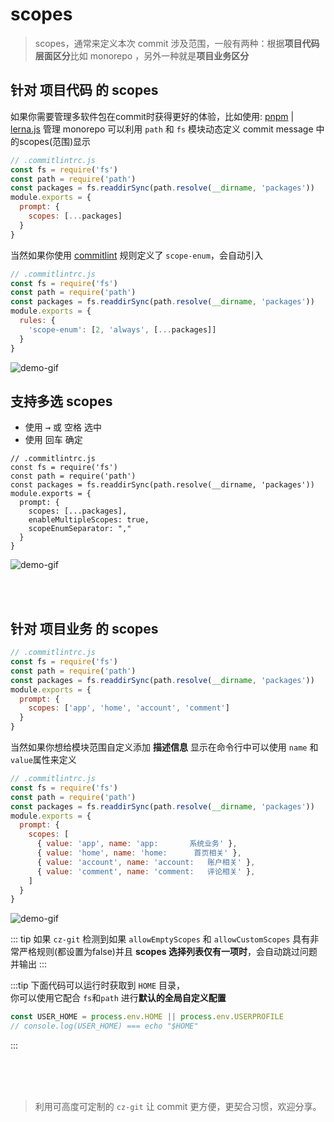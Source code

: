 # scopes

> scopes，通常来定义本次 commit 涉及范围，一般有两种：根据**项目代码层面区分**比如 monorepo ，另外一种就是**项目业务区分**

## 针对 项目代码 的 scopes

如果你需要管理多软件包在commit时获得更好的体验，比如使用: [pnpm](https://pnpm.io/) | [lerna.js](https://lerna.js.org/) 管理 monorepo 可以利用 `path` 和 `fs` 模块动态定义 commit message 中的scopes(范围)显示

```js
// .commitlintrc.js
const fs = require('fs')
const path = require('path')
const packages = fs.readdirSync(path.resolve(__dirname, 'packages'))
module.exports = {
  prompt: {
    scopes: [...packages]
  }
}
```

当然如果你使用 [commitlint](https://github.com/conventional-changelog/commitlint) 规则定义了 `scope-enum`，会自动引入

```js
// .commitlintrc.js
const fs = require('fs')
const path = require('path')
const packages = fs.readdirSync(path.resolve(__dirname, 'packages'))
module.exports = {
  rules: {
    'scope-enum': [2, 'always', [...packages]]
  }
}
```

![demo-gif](https://user-images.githubusercontent.com/40693636/172984678-b187607e-e67d-43b4-93e5-3d359f5044a9.gif)

## 支持多选 scopes

- 使用 <kbd>→</kbd> 或 <kbd>空格</kbd> 选中
- 使用 <kbd>回车</kbd> 确定

```js{8,9}
// .commitlintrc.js 
const fs = require('fs')
const path = require('path')
const packages = fs.readdirSync(path.resolve(__dirname, 'packages'))
module.exports = {
  prompt: { 
    scopes: [...packages],
    enableMultipleScopes: true,
    scopeEnumSeparator: "," 
  }
}
```

![demo-gif](https://user-images.githubusercontent.com/40693636/170836009-26331ad3-8e7f-4183-a4af-15372b6420d6.gif)

<br>
<br>

## 针对 项目业务 的 scopes

```js
// .commitlintrc.js
const fs = require('fs')
const path = require('path')
const packages = fs.readdirSync(path.resolve(__dirname, 'packages'))
module.exports = {
  prompt: {
    scopes: ['app', 'home', 'account', 'comment']
  }
}
```

当然如果你想给模块范围自定义添加 **描述信息** 显示在命令行中可以使用 `name` 和 `value`属性来定义

```js
// .commitlintrc.js
const fs = require('fs')
const path = require('path')
const packages = fs.readdirSync(path.resolve(__dirname, 'packages'))
module.exports = {
  prompt: {
    scopes: [
      { value: 'app', name: 'app:       系统业务' },
      { value: 'home', name: 'home:      首页相关' },
      { value: 'account', name: 'account:   账户相关' },
      { value: 'comment', name: 'comment:   评论相关' },
    ]
  }
}
```

![demo-gif](https://user-images.githubusercontent.com/40693636/172988729-b76510d8-108b-4588-a748-86042da3d5ef.gif)

::: tip
如果 `cz-git` 检测到如果 `allowEmptyScopes` 和 `allowCustomScopes` 具有非常严格规则(都设置为false)并且 **scopes 选择列表仅有一项时**，会自动跳过问题并输出
:::

:::tip
下面代码可以运行时获取到 `HOME` 目录，<br>你可以使用它配合 `fs`和`path` 进行**默认的全局自定义配置**

```js
const USER_HOME = process.env.HOME || process.env.USERPROFILE
// console.log(USER_HOME) === echo "$HOME"
```

:::


<br>
<br>
<br>

> 利用可高度可定制的 `cz-git` 让 commit 更方便，更契合习惯，欢迎分享。
